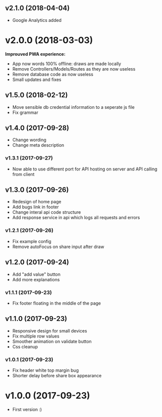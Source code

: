## v2.1.0 (2018-04-04)

  - Google Analytics added

# v2.0.0 (2018-03-03)

**Improuved PWA experience:**

  - App now words 100% offline: draws are made locally
  - Remove Controllers/Models/Routes as they are now useless
  - Remove database code as now useless
  - Small updates and fixes

## v1.5.0 (2018-02-12)

  - Move sensible db credential information to a seperate js file
  - Fix grammar

## v1.4.0 (2017-09-28)

  - Change wording
  - Change meta description

### v1.3.1 (2017-09-27)

  - Now able to use different port for API hosting on server and API calling from client

## v1.3.0 (2017-09-26)

  - Redesign of home page
  - Add bugs link in footer
  - Change interal api code structure
  - Add response service in api which logs all requests and errors

### v1.2.1 (2017-09-26)

  - Fix example config
  - Remove autoFocus on share input after draw

## v1.2.0 (2017-09-24)

  - Add "add value" button
  - Add more explanations

### v1.1.1 (2017-09-23)

  - Fix footer floating in the middle of the page

## v1.1.0 (2017-09-23)

  - Responsive design for small devices
  - Fix multiple row values
  - Smoother animation on validate button
  - Css cleanup

### v1.0.1 (2017-09-23)

  - Fix header white top margin bug
  - Shorter delay before share box appearance

# v1.0.0 (2017-09-23)

  - First version :)
